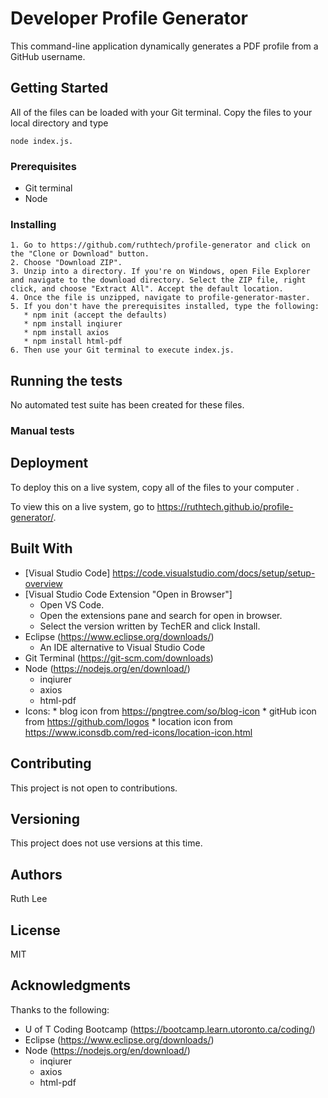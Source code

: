 # Developer Profile Generator
This command-line application dynamically generates a PDF profile from a GitHub username.

## Getting Started
All of the files can be loaded with your Git terminal. Copy the files to your local directory and type 

    node index.js.

### Prerequisites
  * Git terminal
  * Node


### Installing
    1. Go to https://github.com/ruthtech/profile-generator and click on the "Clone or Download" button. 
    2. Choose "Download ZIP". 
    3. Unzip into a directory. If you're on Windows, open File Explorer and navigate to the download directory. Select the ZIP file, right click, and choose "Extract All". Accept the default location.
    4. Once the file is unzipped, navigate to profile-generator-master.
    5. If you don't have the prerequisites installed, type the following:
       * npm init (accept the defaults)
       * npm install inqiurer
       * npm install axios
       * npm install html-pdf
    6. Then use your Git terminal to execute index.js. 


## Running the tests
No automated test suite has been created for these files.

### Manual tests




## Deployment
To deploy this on a live system, copy all of the files to your computer . 

To view this on a live system, go to https://ruthtech.github.io/profile-generator/.

## Built With
* [Visual Studio Code] https://code.visualstudio.com/docs/setup/setup-overview
* [Visual Studio Code Extension "Open in Browser"] 
    * Open VS Code.
    * Open the extensions pane and search for open in browser.
    * Select the version written by TechER and click Install.
* Eclipse (https://www.eclipse.org/downloads/)
    * An IDE alternative to Visual Studio Code
* Git Terminal (https://git-scm.com/downloads)
* Node (https://nodejs.org/en/download/)
     * inqiurer
     * axios
     * html-pdf
* Icons:
       * blog icon from https://pngtree.com/so/blog-icon
       * gitHub icon from https://github.com/logos
       * location icon from https://www.iconsdb.com/red-icons/location-icon.html
       

## Contributing
This project is not open to contributions.

## Versioning
This project does not use versions at this time. 

## Authors
Ruth Lee

## License
MIT

## Acknowledgments
Thanks to the following:
* U of T Coding Bootcamp (https://bootcamp.learn.utoronto.ca/coding/)
* Eclipse (https://www.eclipse.org/downloads/)
* Node (https://nodejs.org/en/download/)
     * inqiurer
     * axios
     * html-pdf
   

